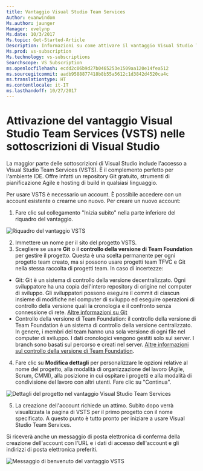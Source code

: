 ```yaml
---
title: Vantaggio Visual Studio Team Services
Author: evanwindom
Ms.author: jaunger
Manager: evelynp
Ms.date: 10/3/2017
Ms.topic: Get-Started-Article
Description: Informazioni su come attivare il vantaggio Visual Studio Team Services (VSTS) incluso nella sottoscrizione di Visual Studio.
Ms.prod: vs-subscription
Ms.technology: vs-subscriptions
Searchscope: VS Subscription
ms.openlocfilehash: ecdd2c06b9d27b0465253e1509aa120e14fea512
ms.sourcegitcommit: aadb9588877418b8b55a5612c1d3842d4520ca4c
ms.translationtype: HT
ms.contentlocale: it-IT
ms.lasthandoff: 10/27/2017
---
```

# <a name="activating-the-visual-studio-team-services-vsts-benefit-in-visual-studio-subscriptions"></a>Attivazione del vantaggio Visual Studio Team Services (VSTS) nelle sottoscrizioni di Visual Studio

La maggior parte delle sottoscrizioni di Visual Studio include l'accesso a Visual Studio Team Services (VSTS).  È il complemento perfetto per l'ambiente IDE. Offre infatti un repository Git gratuito, strumenti di pianificazione Agile e hosting di build in qualsiasi linguaggio.  

Per usare VSTS è necessario un account. È possibile accedere con un account esistente o crearne uno nuovo.  Per creare un nuovo account:
1.  Fare clic sul collegamento "Inizia subito" nella parte inferiore del riquadro del vantaggio.   

![Riquadro del vantaggio VSTS](_img\vs-vsts\vs-vsts-tile.png)

2.  Immettere un nome per il sito del progetto VSTS.  
3.  Scegliere se usare **Git** o il **controllo della versione di Team Foundation** per gestire il progetto.  Questa è una scelta permanente per ogni progetto team creato, ma si possono usare progetti team TFVC e Git nella stessa raccolta di progetti team.  In caso di incertezze: 
- Git: Git è un sistema di controllo della versione decentralizzato. Ogni sviluppatore ha una copia dell'intero repository di origine nel computer di sviluppo. Gli sviluppatori possono eseguire il commit di ciascun insieme di modifiche nel computer di sviluppo ed eseguire operazioni di controllo della versione quali la cronologia e il confronto senza connessione di rete.  [Altre informazioni su Git](https://www.visualstudio.com/en-us/docs/git/gitquickstart)
- Controllo della versione di Team Foundation: il controllo della versione di Team Foundation è un sistema di controllo della versione centralizzato. In genere, i membri del team hanno una sola versione di ogni file nel computer di sviluppo. I dati cronologici vengono gestiti solo sul server. I branch sono basati sul percorso e creati nel server. [Altre informazioni sul controllo della versione di Team Foundation](https://www.visualstudio.com/en-us/docs/tfvc/overview).
 
4.  Fare clic su **Modifica dettagli** per personalizzare le opzioni relative al nome del progetto, alla modalità di organizzazione del lavoro (Agile, Scrum, CMMI), alla posizione in cui ospitare i progetti e alla modalità di condivisione del lavoro con altri utenti.  Fare clic su "Continua".

![Dettagli del progetto nel vantaggio Visual Studio Team Services](_img\vs-vsts\vs-vsts-project-details.png)

5.  La creazione dell'account richiede un attimo. Subito dopo verrà visualizzata la pagina di VSTS per il primo progetto con il nome specificato.  A questo punto è tutto pronto per iniziare a usare Visual Studio Team Services.

Si riceverà anche un messaggio di posta elettronica di conferma della creazione dell'account  con l'URL e i dati di accesso dell'account e gli indirizzi di posta elettronica preferiti.  

![Messaggio di benvenuto del vantaggio VSTS](_img\vs-vsts\vs-vsts-welcome.png)